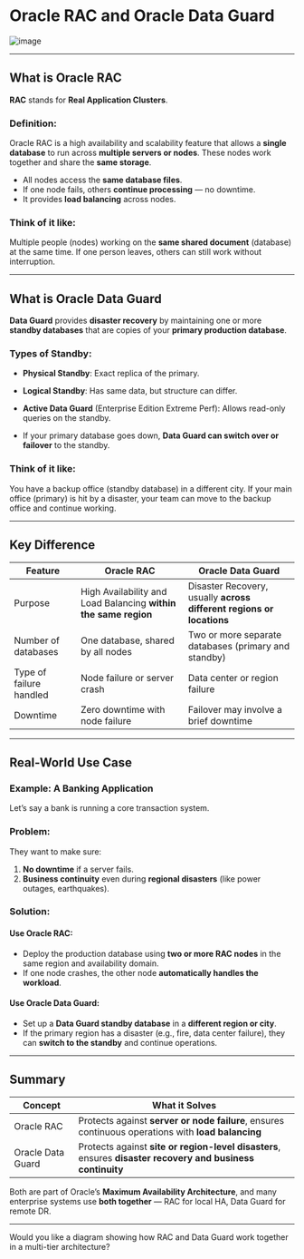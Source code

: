 # **Oracle RAC** and **Oracle Data Guard**

![image](https://github.com/user-attachments/assets/21df57cf-7eed-49e2-8068-83b4ab29377d)



---

## What is Oracle RAC

**RAC** stands for **Real Application Clusters**.

### Definition:
Oracle RAC is a high availability and scalability feature that allows a **single database** to run across **multiple servers or nodes**. These nodes work together and share the **same storage**.

- All nodes access the **same database files**.
- If one node fails, others **continue processing** — no downtime.
- It provides **load balancing** across nodes.

### Think of it like:
Multiple people (nodes) working on the **same shared document** (database) at the same time. If one person leaves, others can still work without interruption.

---

## What is Oracle Data Guard

**Data Guard** provides **disaster recovery** by maintaining one or more **standby databases** that are copies of your **primary production database**.

### Types of Standby:
- **Physical Standby**: Exact replica of the primary.
- **Logical Standby**: Has same data, but structure can differ.
- **Active Data Guard** (Enterprise Edition Extreme Perf): Allows read-only queries on the standby.

- If your primary database goes down, **Data Guard can switch over or failover** to the standby.

### Think of it like:
You have a backup office (standby database) in a different city. If your main office (primary) is hit by a disaster, your team can move to the backup office and continue working.

---

## Key Difference

| Feature | Oracle RAC | Oracle Data Guard |
|--------|-------------|-------------------|
| Purpose | High Availability and Load Balancing **within the same region** | Disaster Recovery, usually **across different regions or locations** |
| Number of databases | One database, shared by all nodes | Two or more separate databases (primary and standby) |
| Type of failure handled | Node failure or server crash | Data center or region failure |
| Downtime | Zero downtime with node failure | Failover may involve a brief downtime |

---

## Real-World Use Case

### Example: A Banking Application

Let’s say a bank is running a core transaction system.

### Problem:
They want to make sure:
1. **No downtime** if a server fails.
2. **Business continuity** even during **regional disasters** (like power outages, earthquakes).

### Solution:

#### Use Oracle RAC:
- Deploy the production database using **two or more RAC nodes** in the same region and availability domain.
- If one node crashes, the other node **automatically handles the workload**.

#### Use Oracle Data Guard:
- Set up a **Data Guard standby database** in a **different region or city**.
- If the primary region has a disaster (e.g., fire, data center failure), they can **switch to the standby** and continue operations.

---

## Summary

| Concept | What it Solves |
|--------|------------------|
| Oracle RAC | Protects against **server or node failure**, ensures continuous operations with **load balancing** |
| Oracle Data Guard | Protects against **site or region-level disasters**, ensures **disaster recovery and business continuity** |

Both are part of Oracle’s **Maximum Availability Architecture**, and many enterprise systems use **both together** — RAC for local HA, Data Guard for remote DR.

---

Would you like a diagram showing how RAC and Data Guard work together in a multi-tier architecture?
